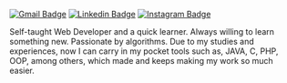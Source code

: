 [![Gmail Badge](https://img.shields.io/badge/Gmail-D14836?style=for-the-badge&logo=gmail&logoColor=white&link=mailto:btrindadedeabreu@gmail.com)](mailto:btrindadedeabreu@gmail.com)
[![Linkedin Badge](https://img.shields.io/badge/LinkedIn-0077B5?style=for-the-badge&logo=linkedin&logoColor=white&link=https://www.linkedin.com/in/isadora-rodrigues-stangarlin-48402b141/)](https://www.linkedin.com/in/isadora-rodrigues-stangarlin-48402b141/) 
[![Instagram Badge](https://img.shields.io/badge/-Instagram-violet?style=flat-square&logo=Instagram&logoColor=white&link=https://www.instagram.com/trindade_bernardo/)](https://www.instagram.com/trindade_bernardo/) 

Self-taught Web Developer and a quick learner. Always willing to learn something new. Passionate by algorithms. Due to my studies and experiences, now I can carry in my pocket tools such as, JAVA, C, PHP, OOP, among others, which made and keeps making my work so much easier. 
